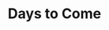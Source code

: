 ---
layout: product
product_id: 6626197864510
style: dark
id: 6626197864510
title: Days to Come
body_html: >-
  <p>Handcrafted in Ottawa, Ontario.</p>

  <p>I originally made these prints for my apartment so I could proudly say that all the artwork in the place was original content. After moving to my new house and setting up my home office, they caused a lot of interest. So now you can have these in your home as well.</p>
vendor: Connell McCarthy
product_type: Fine art
created_at: 2021-07-26T11:39:32-04:00
handle: days-to-come
updated_at: 2022-01-23T11:51:05-05:00
published_at: 2021-07-27T17:09:55-04:00
template_suffix: dark
status: active
published_scope: global
tags: abstract
admin_graphql_api_id: gid://shopify/Product/6626197864510
variants:
  - product_id: 6626197864510
    id: 39543081566270
    title: 8x10" / Black & White
    price: "45.00"
    sku: CM-DP-B5-01-XXS
    position: 1
    inventory_policy: deny
    compare_at_price: null
    fulfillment_service: manual
    inventory_management: null
    option1: 8x10"
    option2: Black & White
    option3: null
    created_at: 2021-07-26T11:40:24-04:00
    updated_at: 2021-08-30T12:02:32-04:00
    taxable: false
    barcode: ""
    grams: 208
    image_id: 28624636346430
    weight: 0.208
    weight_unit: kg
    inventory_item_id: 41637500944446
    inventory_quantity: 0
    old_inventory_quantity: 0
    requires_shipping: true
    admin_graphql_api_id: gid://shopify/ProductVariant/39543081566270
  - product_id: 6626197864510
    id: 39543084220478
    title: 16x20" / Black & White
    price: "85.00"
    sku: CM-DP-B5-01-XS
    position: 2
    inventory_policy: deny
    compare_at_price: null
    fulfillment_service: manual
    inventory_management: null
    option1: 16x20"
    option2: Black & White
    option3: null
    created_at: 2021-07-26T11:50:43-04:00
    updated_at: 2021-08-30T12:05:49-04:00
    taxable: false
    barcode: ""
    grams: 208
    image_id: 28624636346430
    weight: 0.208
    weight_unit: kg
    inventory_item_id: 41637503795262
    inventory_quantity: 0
    old_inventory_quantity: 0
    requires_shipping: true
    admin_graphql_api_id: gid://shopify/ProductVariant/39543084220478
  - product_id: 6626197864510
    id: 39544980111422
    title: 20x24" / Black & White
    price: "100.00"
    sku: CM-GP-B5-01-S
    position: 3
    inventory_policy: deny
    compare_at_price: null
    fulfillment_service: manual
    inventory_management: null
    option1: 20x24"
    option2: Black & White
    option3: null
    created_at: 2021-07-27T16:27:59-04:00
    updated_at: 2021-08-30T12:05:49-04:00
    taxable: false
    barcode: ""
    grams: 208
    image_id: 28624636346430
    weight: 0.208
    weight_unit: kg
    inventory_item_id: 41639407616062
    inventory_quantity: 0
    old_inventory_quantity: 0
    requires_shipping: true
    admin_graphql_api_id: gid://shopify/ProductVariant/39544980111422
  - product_id: 6626197864510
    id: 39544980766782
    title: 24x30" / Black & White
    price: "120.00"
    sku: CM-GP-B5-01-M
    position: 4
    inventory_policy: deny
    compare_at_price: null
    fulfillment_service: manual
    inventory_management: null
    option1: 24x30"
    option2: Black & White
    option3: null
    created_at: 2021-07-27T16:29:53-04:00
    updated_at: 2021-08-30T12:02:32-04:00
    taxable: false
    barcode: ""
    grams: 208
    image_id: 28624636346430
    weight: 0.208
    weight_unit: kg
    inventory_item_id: 41639408271422
    inventory_quantity: 0
    old_inventory_quantity: 0
    requires_shipping: true
    admin_graphql_api_id: gid://shopify/ProductVariant/39544980766782
  - product_id: 6626197864510
    id: 39544981127230
    title: 24x36" / Black & White
    price: "135.00"
    sku: CM-GP-B5-01-L
    position: 5
    inventory_policy: deny
    compare_at_price: null
    fulfillment_service: manual
    inventory_management: null
    option1: 24x36"
    option2: Black & White
    option3: null
    created_at: 2021-07-27T16:30:40-04:00
    updated_at: 2021-08-30T12:02:32-04:00
    taxable: false
    barcode: ""
    grams: 208
    image_id: 28624636346430
    weight: 0.208
    weight_unit: kg
    inventory_item_id: 41639408631870
    inventory_quantity: 0
    old_inventory_quantity: 0
    requires_shipping: true
    admin_graphql_api_id: gid://shopify/ProductVariant/39544981127230
  - product_id: 6626197864510
    id: 39544981225534
    title: 30x36" / Black & White
    price: "190.00"
    sku: CM-GP-B5-01-XL
    position: 6
    inventory_policy: deny
    compare_at_price: null
    fulfillment_service: manual
    inventory_management: null
    option1: 30x36"
    option2: Black & White
    option3: null
    created_at: 2021-07-27T16:31:24-04:00
    updated_at: 2021-08-30T12:05:49-04:00
    taxable: false
    barcode: ""
    grams: 208
    image_id: 28624636346430
    weight: 0.208
    weight_unit: kg
    inventory_item_id: 41639408697406
    inventory_quantity: 0
    old_inventory_quantity: 0
    requires_shipping: true
    admin_graphql_api_id: gid://shopify/ProductVariant/39544981225534
  - product_id: 6626197864510
    id: 39544981520446
    title: 30x40" / Black & White
    price: "195.00"
    sku: CM-GP-B5-01-XXL
    position: 7
    inventory_policy: deny
    compare_at_price: null
    fulfillment_service: manual
    inventory_management: null
    option1: 30x40"
    option2: Black & White
    option3: null
    created_at: 2021-07-27T16:32:01-04:00
    updated_at: 2021-08-30T12:02:32-04:00
    taxable: false
    barcode: ""
    grams: 208
    image_id: 28624636346430
    weight: 0.208
    weight_unit: kg
    inventory_item_id: 41639409025086
    inventory_quantity: 0
    old_inventory_quantity: 0
    requires_shipping: true
    admin_graphql_api_id: gid://shopify/ProductVariant/39544981520446
options:
  - product_id: 6626197864510
    id: 8529975476286
    name: Size
    position: 1
    values:
      - 8x10"
      - 16x20"
      - 20x24"
      - 24x30"
      - 24x36"
      - 30x36"
      - 30x40"
  - product_id: 6626197864510
    id: 8529970495550
    name: Color
    position: 2
    values:
      - Black & White
images:
  - product_id: 6626197864510
    id: 28624636346430
    position: 1
    created_at: 2021-08-30T12:01:39-04:00
    updated_at: 2021-08-30T12:01:49-04:00
    alt: null
    width: 1000
    height: 1500
    src: https://cdn.shopify.com/s/files/1/1624/2355/products/Product-Image-Template---Dark.jpg?v=1630339309
    variant_ids:
      - 39543081566270
      - 39543084220478
      - 39544980111422
      - 39544980766782
      - 39544981127230
      - 39544981225534
      - 39544981520446
    admin_graphql_api_id: gid://shopify/ProductImage/28624636346430
  - product_id: 6626197864510
    id: 28542340169790
    position: 2
    created_at: 2021-07-26T11:42:57-04:00
    updated_at: 2021-08-30T12:01:49-04:00
    alt: null
    width: 1440
    height: 1800
    src: https://cdn.shopify.com/s/files/1/1624/2355/products/DSC05434.jpg?v=1630339309
    variant_ids: []
    admin_graphql_api_id: gid://shopify/ProductImage/28542340169790
  - product_id: 6626197864510
    id: 28545165197374
    position: 3
    created_at: 2021-07-27T16:58:33-04:00
    updated_at: 2021-08-30T12:01:49-04:00
    alt: null
    width: 2000
    height: 1800
    src: https://cdn.shopify.com/s/files/1/1624/2355/products/PAR_02_0001_5d31d623-a331-4ff7-a195-3b20343290e2.png?v=1630339309
    variant_ids: []
    admin_graphql_api_id: gid://shopify/ProductImage/28545165197374
image:
  product_id: 6626197864510
  id: 28624636346430
  position: 1
  created_at: 2021-08-30T12:01:39-04:00
  updated_at: 2021-08-30T12:01:49-04:00
  alt: null
  width: 1000
  height: 1500
  src: https://cdn.shopify.com/s/files/1/1624/2355/products/Product-Image-Template---Dark.jpg?v=1630339309
  variant_ids:
    - 39543081566270
    - 39543084220478
    - 39544980111422
    - 39544980766782
    - 39544981127230
    - 39544981225534
    - 39544981520446
  admin_graphql_api_id: gid://shopify/ProductImage/28624636346430

---